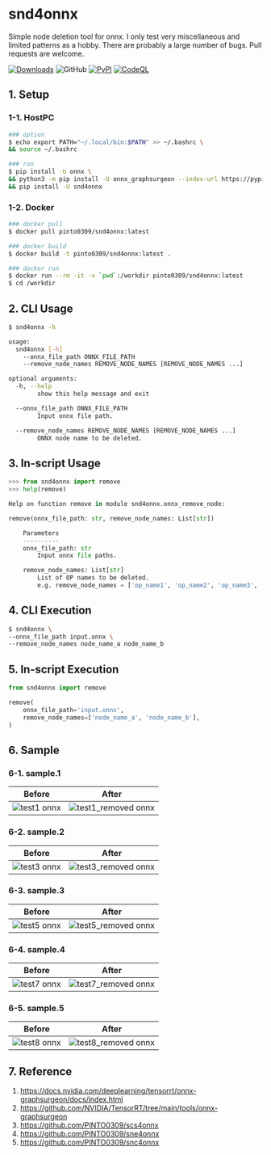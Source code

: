 # snd4onnx
Simple node deletion tool for onnx. I only test very miscellaneous and limited patterns as a hobby. There are probably a large number of bugs. Pull requests are welcome.

[![Downloads](https://static.pepy.tech/personalized-badge/snd4onnx?period=total&units=none&left_color=grey&right_color=brightgreen&left_text=Downloads)](https://pepy.tech/project/snd4onnx) ![GitHub](https://img.shields.io/github/license/PINTO0309/snd4onnx?color=2BAF2B) [![PyPI](https://img.shields.io/pypi/v/snd4onnx?color=2BAF2B)](https://pypi.org/project/snd4onnx/) [![CodeQL](https://github.com/PINTO0309/snd4onnx/workflows/CodeQL/badge.svg)](https://github.com/PINTO0309/snd4onnx/actions?query=workflow%3ACodeQL)

## 1. Setup
### 1-1. HostPC
```bash
### option
$ echo export PATH="~/.local/bin:$PATH" >> ~/.bashrc \
&& source ~/.bashrc

### run
$ pip install -U onnx \
&& python3 -m pip install -U onnx_graphsurgeon --index-url https://pypi.ngc.nvidia.com \
&& pip install -U snd4onnx
```
### 1-2. Docker
```bash
### docker pull
$ docker pull pinto0309/snd4onnx:latest

### docker build
$ docker build -t pinto0309/snd4onnx:latest .

### docker run
$ docker run --rm -it -v `pwd`:/workdir pinto0309/snd4onnx:latest
$ cd /workdir
```

## 2. CLI Usage
```bash
$ snd4onnx -h

usage:
  snd4onnx [-h]
    --onnx_file_path ONNX_FILE_PATH
    --remove_node_names REMOVE_NODE_NAMES [REMOVE_NODE_NAMES ...]

optional arguments:
  -h, --help
        show this help message and exit

  --onnx_file_path ONNX_FILE_PATH
        Input onnx file path.

  --remove_node_names REMOVE_NODE_NAMES [REMOVE_NODE_NAMES ...]
        ONNX node name to be deleted.
```

## 3. In-script Usage
```python
>>> from snd4onnx import remove
>>> help(remove)

Help on function remove in module snd4onnx.onnx_remove_node:

remove(onnx_file_path: str, remove_node_names: List[str])

    Parameters
    ----------
    onnx_file_path: str
        Input onnx file paths.

    remove_node_names: List[str]
        List of OP names to be deleted.
        e.g. remove_node_names = ['op_name1', 'op_name2', 'op_name3', ...]
```

## 4. CLI Execution
```bash
$ snd4onnx \
--onnx_file_path input.onnx \
--remove_node_names node_name_a node_name_b
```

## 5. In-script Execution
```python
from snd4onnx import remove

remove(
    onnx_file_path='input.onnx',
    remove_node_names=['node_name_a', 'node_name_b'],
)
```

## 6. Sample
### 6-1. sample.1
|Before|After|
|:-:|:-:|
|![test1 onnx](https://user-images.githubusercontent.com/33194443/161254346-cdcf861f-adf6-447e-8a8b-3abe619bf5ee.png)|![test1_removed onnx](https://user-images.githubusercontent.com/33194443/161254523-7f9d2f76-51ea-440d-a06b-7cda475a059d.png)|
### 6-2. sample.2
|Before|After|
|:-:|:-:|
|![test3 onnx](https://user-images.githubusercontent.com/33194443/161255204-6412469d-68f9-4e92-8cdd-2d6c1ca16b39.png)|![test3_removed onnx](https://user-images.githubusercontent.com/33194443/161255237-24e48064-795f-4ed3-bd31-9ba50b58de93.png)|
### 6-3. sample.3
|Before|After|
|:-:|:-:|
|![test5 onnx](https://user-images.githubusercontent.com/33194443/161255498-148ab730-bdcc-4140-97fc-010aff0550ef.png)|![test5_removed onnx](https://user-images.githubusercontent.com/33194443/161255532-13d2bfbb-7051-4c46-8025-1e2b6e2c61c5.png)|
### 6-4. sample.4
|Before|After|
|:-:|:-:|
|![test7 onnx](https://user-images.githubusercontent.com/33194443/161255804-c088a069-c049-4b4b-9e01-1827df9746c5.png)|![test7_removed onnx](https://user-images.githubusercontent.com/33194443/161255996-155eb870-52d7-4694-b2b9-d524d996a671.png)|
### 6-5. sample.5
|Before|After|
|:-:|:-:|
|![test8 onnx](https://user-images.githubusercontent.com/33194443/161256392-d557322d-b358-4949-bd66-f5e678d131dc.png)|![test8_removed onnx](https://user-images.githubusercontent.com/33194443/161256404-8e20596f-c7c2-4da3-a6b4-9685eda32ff8.png)|

## 7. Reference
1. https://docs.nvidia.com/deeplearning/tensorrt/onnx-graphsurgeon/docs/index.html
2. https://github.com/NVIDIA/TensorRT/tree/main/tools/onnx-graphsurgeon
3. https://github.com/PINTO0309/scs4onnx
4. https://github.com/PINTO0309/sne4onnx
5. https://github.com/PINTO0309/snc4onnx
